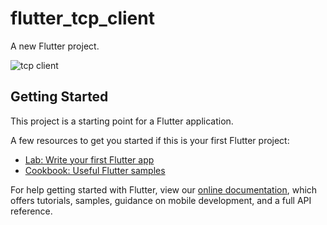 # flutter_tcp_client

A new Flutter project.


![tcp client](https://user-images.githubusercontent.com/61560794/144499197-98bb2372-8778-4b84-a651-b079659292d6.png)




## Getting Started

This project is a starting point for a Flutter application.

A few resources to get you started if this is your first Flutter project:

- [Lab: Write your first Flutter app](https://flutter.dev/docs/get-started/codelab)
- [Cookbook: Useful Flutter samples](https://flutter.dev/docs/cookbook)

For help getting started with Flutter, view our
[online documentation](https://flutter.dev/docs), which offers tutorials,
samples, guidance on mobile development, and a full API reference.
